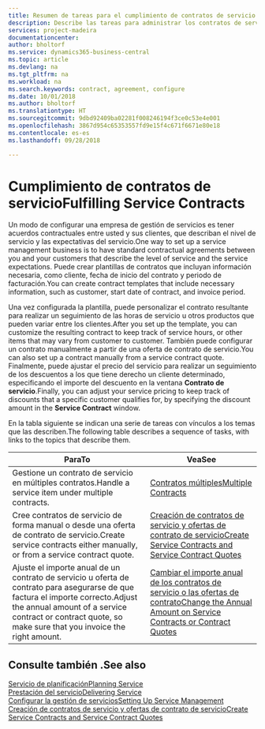 ```yaml
---
title: Resumen de tareas para el cumplimiento de contratos de servicio | Documentos de Microsoft
description: Describe las tareas para administrar los contratos de servicio con los clientes.
services: project-madeira
documentationcenter: 
author: bholtorf
ms.service: dynamics365-business-central
ms.topic: article
ms.devlang: na
ms.tgt_pltfrm: na
ms.workload: na
ms.search.keywords: contract, agreement, configure
ms.date: 10/01/2018
ms.author: bholtorf
ms.translationtype: HT
ms.sourcegitcommit: 9dbd92409ba02281f008246194f3ce0c53e4e001
ms.openlocfilehash: 3867d954c65353557fd9e15f4c671f6671e80e18
ms.contentlocale: es-es
ms.lasthandoff: 09/28/2018

---
```

# <a name="fulfilling-service-contracts"></a><span data-ttu-id="0e1f5-103">Cumplimiento de contratos de servicio</span><span class="sxs-lookup"><span data-stu-id="0e1f5-103">Fulfilling Service Contracts</span></span> 
<span data-ttu-id="0e1f5-104">Un modo de configurar una empresa de gestión de servicios es tener acuerdos contractuales entre usted y sus clientes, que describan el nivel de servicio y las expectativas del servicio.</span><span class="sxs-lookup"><span data-stu-id="0e1f5-104">One way to set up a service management business is to have standard contractual agreements between you and your customers that describe the level of service and the service expectations.</span></span> <span data-ttu-id="0e1f5-105">Puede crear plantillas de contratos que incluyan información necesaria, como cliente, fecha de inicio del contrato y periodo de facturación.</span><span class="sxs-lookup"><span data-stu-id="0e1f5-105">You can create contract templates that include necessary information, such as customer, start date of contract, and invoice period.</span></span>  
  
<span data-ttu-id="0e1f5-106">Una vez configurada la plantilla, puede personalizar el contrato resultante para realizar un seguimiento de las horas de servicio u otros productos que pueden variar entre los clientes.</span><span class="sxs-lookup"><span data-stu-id="0e1f5-106">After you set up the template, you can customize the resulting contract to keep track of service hours, or other items that may vary from customer to customer.</span></span> <span data-ttu-id="0e1f5-107">También puede configurar un contrato manualmente a partir de una oferta de contrato de servicio.</span><span class="sxs-lookup"><span data-stu-id="0e1f5-107">You can also set up a contract manually from a service contract quote.</span></span> <span data-ttu-id="0e1f5-108">Finalmente, puede ajustar el precio del servicio para realizar un seguimiento de los descuentos a los que tiene derecho un cliente determinado, especificando el importe del descuento en la ventana **Contrato de servicio**.</span><span class="sxs-lookup"><span data-stu-id="0e1f5-108">Finally, you can adjust your service pricing to keep track of discounts that a specific customer qualifies for, by specifying the discount amount in the **Service Contract** window.</span></span>  

<span data-ttu-id="0e1f5-109">En la tabla siguiente se indican una serie de tareas con vínculos a los temas que las describen.</span><span class="sxs-lookup"><span data-stu-id="0e1f5-109">The following table describes a sequence of tasks, with links to the topics that describe them.</span></span>   
  
|<span data-ttu-id="0e1f5-110">**Para**</span><span class="sxs-lookup"><span data-stu-id="0e1f5-110">**To**</span></span>|<span data-ttu-id="0e1f5-111">**Vea**</span><span class="sxs-lookup"><span data-stu-id="0e1f5-111">**See**</span></span>|  
|------------|-------------|  
|<span data-ttu-id="0e1f5-112">Gestione un contrato de servicio en múltiples contratos.</span><span class="sxs-lookup"><span data-stu-id="0e1f5-112">Handle a service item under multiple contracts.</span></span> | [<span data-ttu-id="0e1f5-113">Contratos múltiples</span><span class="sxs-lookup"><span data-stu-id="0e1f5-113">Multiple Contracts</span></span>](service-multiple-contracts.md)|  
|<span data-ttu-id="0e1f5-114">Cree contratos de servicio de forma manual o desde una oferta de contrato de servicio.</span><span class="sxs-lookup"><span data-stu-id="0e1f5-114">Create service contracts either manually, or from a service contract quote.</span></span>| [<span data-ttu-id="0e1f5-115">Creación de contratos de servicio y ofertas de contrato de servicio</span><span class="sxs-lookup"><span data-stu-id="0e1f5-115">Create Service Contracts and Service Contract Quotes</span></span>](service-how-to-create-service-contracts-and-service-contract-quotes.md)|
|<span data-ttu-id="0e1f5-116">Ajuste el importe anual de un contrato de servicio u oferta de contrato para asegurarse de que factura el importe correcto.</span><span class="sxs-lookup"><span data-stu-id="0e1f5-116">Adjust the annual amount of a service contract or contract quote, so make sure that you invoice the right amount.</span></span>|[<span data-ttu-id="0e1f5-117">Cambiar el importe anual de los contratos de servicio o las ofertas de contrato</span><span class="sxs-lookup"><span data-stu-id="0e1f5-117">Change the Annual Amount on Service Contracts or Contract Quotes</span></span>](service-how-to-change-the-annual-amount-on-service-contracts-or-contract-quotes.md)|

## <a name="see-also"></a><span data-ttu-id="0e1f5-118">Consulte también .</span><span class="sxs-lookup"><span data-stu-id="0e1f5-118">See also</span></span>
[<span data-ttu-id="0e1f5-119">Servicio de planificación</span><span class="sxs-lookup"><span data-stu-id="0e1f5-119">Planning Service</span></span>](service-plan-service.md)  
[<span data-ttu-id="0e1f5-120">Prestación del servicio</span><span class="sxs-lookup"><span data-stu-id="0e1f5-120">Delivering Service</span></span>](service-deliver-service.md)  
[<span data-ttu-id="0e1f5-121">Configurar la gestión de servicios</span><span class="sxs-lookup"><span data-stu-id="0e1f5-121">Setting Up Service Management</span></span>](service-setup-service.md)  
[<span data-ttu-id="0e1f5-122">Creación de contratos de servicio y ofertas de contrato de servicio</span><span class="sxs-lookup"><span data-stu-id="0e1f5-122">Create Service Contracts and Service Contract Quotes</span></span>](service-how-to-create-service-contracts-and-service-contract-quotes.md)  

